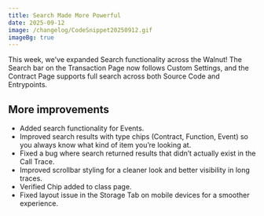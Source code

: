 ```yaml
---
title: Search Made More Powerful
date: 2025-09-12
image: /changelog/CodeSnippet20250912.gif
imageBg: true
---
```


This week, we've expanded Search functionality across the Walnut! The Search bar on the Transaction Page now follows Custom Settings, and the Contract Page supports full search across both Source Code and Entrypoints.

## More improvements

- Added search functionality for Events.
- Improved search results with type chips (Contract, Function, Event) so you always know what kind of item you’re looking at.
- Fixed a bug where search returned results that didn’t actually exist in the Call Trace.
- Improved scrollbar styling for a cleaner look and better visibility in long traces.
- Verified Chip added to class page.
- Fixed layout issue in the Storage Tab on mobile devices for a smoother experience.
